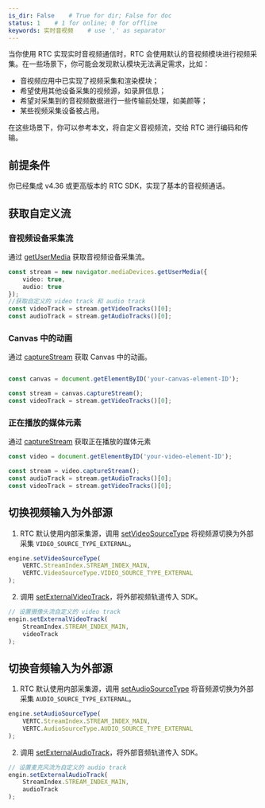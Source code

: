 ```yaml
---
is_dir: False    # True for dir; False for doc
status: 1    # 1 for online; 0 for offline
keywords: 实时音视频    # use ',' as separator
---
```


当你使用 RTC 实现实时音视频通信时，RTC 会使用默认的音视频模块进行视频采集。在一些场景下，你可能会发现默认模块无法满足需求，比如：

* 音视频应用中已实现了视频采集和渲染模块；
* 希望使用其他设备采集的视频源，如录屏信息；
* 希望对采集到的音视频数据进行一些传输前处理，如美颜等；
* 某些视频采集设备被占用。

在这些场景下，你可以参考本文，将自定义音视频流，交给 RTC 进行编码和传输。
## 前提条件
你已经集成 v4.36 或更高版本的 RTC SDK，实现了基本的音视频通话。

## 获取自定义流
### 音视频设备采集流
通过 [getUserMedia](https://developer.mozilla.org/en-US/docs/Web/API/MediaDevices/getUserMedia) 获取音视频设备采集流。
```typescript
const stream = new navigator.mediaDevices.getUserMedia({
    video: true,
    audio: true
});
//获取自定义的 video track 和 audio track
const videoTrack = stream.getVideoTracks()[0];
const audioTrack = stream.getAudioTracks()[0];
```
### Canvas 中的动画
通过 [captureStream](https://developer.mozilla.org/en-US/docs/Web/API/HTMLCanvasElement/captureStream) 获取 Canvas 中的动画。
```typescript

const canvas = document.getElementByID('your-canvas-element-ID');

const stream = canvas.captureStream();
const videoTrack = stream.getVideoTracks()[0];
```
### 正在播放的媒体元素
通过 [captureStream](https://developer.mozilla.org/en-US/docs/Web/API/HTMLMediaElement/captureStream) 获取正在播放的媒体元素
```typescript
const video = document.getElementByID('your-video-element-ID');

const stream = video.captureStream();
const audioTrack = stream.getAudioTracks()[0];
const videoTrack = stream.getVideoTracks()[0];
```
## 切换视频输入为外部源
1. RTC 默认使用内部采集源，调用 [setVideoSourceType](104478.md#setvideosourcetype) 将视频源切换为外部采集 `VIDEO_SOURCE_TYPE_EXTERNAL`。
```typescript
engine.setVideoSourceType(
    VERTC.StreamIndex.STREAM_INDEX_MAIN, 
    VERTC.VideoSourceType.VIDEO_SOURCE_TYPE_EXTERNAL
);
```
2. 调用 [setExternalVideoTrack](104478.md#setexternalvideotrack)，将外部视频轨道传入 SDK。
```typescript
// 设置摄像头流自定义的 video track
engin.setExternalVideoTrack(
    StreamIndex.STREAM_INDEX_MAIN,
    videoTrack
);
```
## 切换音频输入为外部源
1. RTC 默认使用内部采集源，调用 [setAudioSourceType](104478.md#setaudiosourcetype) 将音频源切换为外部采集 `AUDIO_SOURCE_TYPE_EXTERNAL`。
```typescript
engine.setAudioSourceType(
    VERTC.StreamIndex.STREAM_INDEX_MAIN, 
    VERTC.AudioSourceType.AUDIO_SOURCE_TYPE_EXTERNAL
);
```
2. 调用 [setExternalAudioTrack](104478.md#setexternalaudiotrack)，将外部音频轨道传入 SDK。
```typescript
// 设置麦克风流为自定义的 audio track
engin.setExternalAudioTrack(
    StreamIndex.STREAM_INDEX_MAIN,
    audioTrack
);
```
